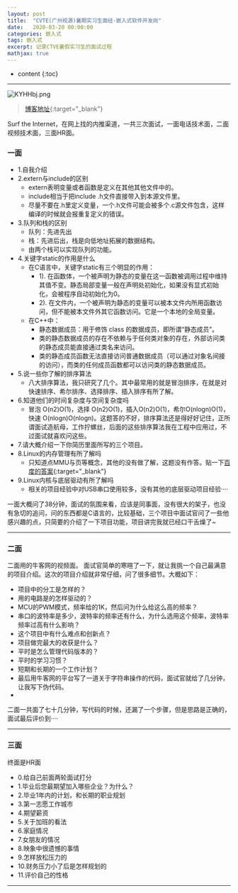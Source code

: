 ```yaml
---
layout: post
title:  "CVTE(广州视源)暑期实习生面经-嵌入式软件开发岗"
date:   2020-03-20 00:00:00
categories: 嵌入式
tags: 嵌入式
excerpt: 记录CTVE暑假实习生的面试过程
mathjax: true
---
```

* content
{:toc}
---

![KYHHbj.png](https://s2.ax1x.com/2019/10/23/KYHHbj.png)



> [博客地址](https://dufaxing.com){:target="_blank"}

Surf the Internet，在网上找的内推渠道，一共三次面试，一面电话技术面，二面视频技术面，三面HR面。

### 一面

- 1.自我介绍<br>
- 2.extern与include的区别<br>
    - extern表明变量或者函数是定义在其他其他文件中的。
    - include相当于把include .h文件直接带入到本源文件里。
    - 尽量不要在.h里定义变量，一个.h文件可能会被多个.c源文件包含，这样编译的时候就会报重复定义的错误。
- 3.队列和栈的区别
    - 队列：先进先出
    - 栈：先进后出，栈是向低地址拓展的数据结构。
    - 由两个栈可以实现队列的功能。
- 4.关键字static的作用是什么
    - 在C语言中，关键字static有三个明显的作用：
        - 1). 在函数体，一个被声明为静态的变量在这一函数被调用过程中维持其值不变。静态局部变量一般在声明处初始化，如果没有显式初始化，会被程序自动初始化为0。
        - 2). 在文件内，一个被声明为静态的变量可以被本文件内所用函数访问，但不能被本文件外其它函数访问。它是一个本地的全局变量。
    - 在C++中：
        - 静态数据成员：用于修饰 class 的数据成员，即所谓“静态成员”。
        - 类的静态数据成员的存在不依赖与于任何类对象的存在，外部访问类的静态成员能直接通过类名来访问。
        - 类的静态成员函数无法直接访问普通数据成员（可以通过对象名间接的访问），而类的任何成员函数都可以访问类的静态数据成员。
- 5.说一些你了解的排序算法
    - 八大排序算法，我只研究了几个。其中最常用的就是冒泡排序，在就是对快速排序、希尔排序、选择排序、插入排序有所了解。
- 6.知道他们的时间复杂度与空间复杂度吗
    - 冒泡	O(n2)O(1)，选择	O(n2)O(1)，插入O(n2)O(1)，希尔O(nlogn)O(1)，快速	O(nlogn)O(nlogn)。这题答的不好，排序算法还是得好好记住，正所谓面试造航母，工作拧螺丝，后面的这些排序算法我在工程中应用过，不过面试就喜欢问这些。
- 7.请大概介绍一下你简历里面所写的三个项目。
- 8.Linux的内存管理有所了解吗
    - 只知道点MMU与页等概念，其他的没有做了解，这题没有作答。贴一下[百度的答案](https://zhuanlan.zhihu.com/p/67059173){:target="_blank"}
- 9.Linux内核与底层驱动有所了解吗
    - 相关的项目经验中对USB串口使用较多，没有其他的底层驱动项目经验····
  

一面大概问了38分钟，面试的氛围来看，应该是同事面，没有很大的架子，也没有急切的追问，问的东西都是C语言的，比较基础，三个项目中面试官问了一些他感兴趣的点，只简要的介绍了一下项目功能，项目讲完我就已经口干舌燥了~


---

### 二面


二面用的牛客网的视频面。 面试官简单的寒暄了一下，就让我挑一个自己最满意的项目介绍。这次的项目介绍就非常仔细，问了很多细节。大概如下：

- 项目中的分工是怎样的？
- 用的电路是的怎样驱动的？
- MCU的PWM模式，频率给的1K，然后问为什么给这么高的频率？
- 串口的波特率是多少，波特率的频率还有什么，为什么选用这个频率，波特率频率过高有什么影响？
- 这个项目中有什么难点和创新点？
- 项目做完最大的收获是什么？
- 平时是怎么管理代码版本的？
- 平时的学习习惯？
- 短期和长期的一个工作计划？
- 最后用牛客网的平台写了一道关于字符串操作的代码，面试官就给了几分钟，让我写下伪代码。
- 

二面一共面了七十几分钟，写代码的时候，还漏了一个步骤，但是思路是正确的，面试最后评价到····

---

### 三面

终面是HR面

- 0.给自己前面两轮面试打分
- 1.毕业后您最期望加入哪些企业？为什么？
- 2.毕业1年内的计划，和长期的职业规划
- 3.第一志愿工作城市
- 4.期望薪资
- 5.关于加班的看法
- 6.家庭情况
- 7.女朋友的情况
- 8.映象中很遗憾的事情
- 9.怎样放松压力的
- 10.财务压力小了后是怎样规划的
- 11.评价自己的性格


---
